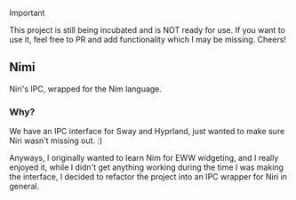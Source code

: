 > [!IMPORTANT]
> This project is still being incubated and is NOT ready for use.
> If you want to use it, feel free to PR and add functionality
> which I may be missing. Cheers!

## Nimi
Niri's IPC, wrapped for the Nim language.

### Why?
We have an IPC interface for Sway and Hyprland, just
wanted to make sure Niri wasn't missing out. :)


Anyways, I originally wanted to learn Nim for EWW
widgeting, and I really enjoyed it, while I didn't get
anything working during the time I was making the interface, I
decided to refactor the project into an IPC wrapper for Niri in
general.

